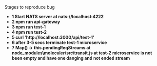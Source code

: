 Stages to reproduce bug

* **1 Start NATS server at nats://localhost:4222**
* **2 npm run api-gateway**
* **3 npm run test-1**
* **4 npm run test-2**
* **5 curl 'http://localhost:3000/api/test-1'**
* **6 after 3-5 secs terminate test-1 microservice**
* **7 Map() -> this.pendingReqStreams at node_modules\moleculer\src\transit.js at test-2 microservice is not been empty and have one danging and not ended stream**
